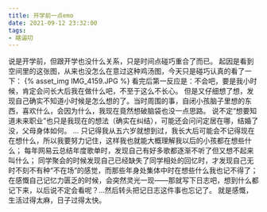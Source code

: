 ```yaml
---
title: 开学前一点emo
date: 2021-09-12 23:32:00
tags:
- 瞎逼叨
---
```

说是开学前，但跟开学也没什么关系，只是时间点碰巧重合了而已。
起因是看到空间里的这张图，从来也没怎么在意过这种鸡汤图，今天只是碰巧认真的看了一下：
{% asset_img IMG_4159.JPG %}
看完后第一反应是：不会吧，要是我小时候，肯定会问长大后我在做什么吧，不至于这么不长心。
但是又仔细想了想，发现自己确实不知道小时候是怎么想的了。当时周围的事，自闭小孩脑子里想的东西，喜欢什么，会因为什么，我现在竟然想破脑袋也没一点思路。
说不定“想要知道未来职业”也只是我现在的想法（确实在纠结），可能还会问问定居在哪，结婚了没，父母身体如何。
...
只记得我从五六岁就想到过，我长大后可能会不记得现在在想什么，所以我要努力记住，这样我也就能大概理解我以后的小孩都在想些什么；
每年网易云总结年度歌单时，发现自己有好多歌都逐渐不听了但又想不起来叫什么；
同学聚会的时候发现自己已经缺失了同学相处的回忆时，才发现自己无时不刻不有种“不在场”的感觉，而那些年身处集体中时在想些什么我也记不得了；
在感慨自己记忆力匮乏的时候，会突然灵光一现——那就写下日志吧，想到什么都记下来，以后说不定会看呢？...然后转头把记日志这件事也忘记了。
就是感慨，生活过得太麻，日子过得太快。